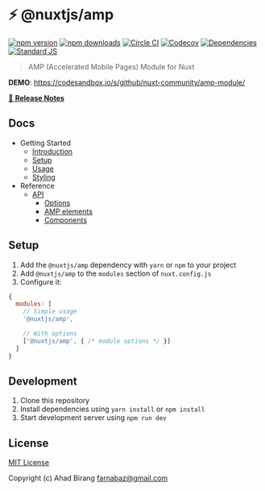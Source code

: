 # ⚡ @nuxtjs/amp

[![npm version][npm-version-src]][npm-version-href]
[![npm downloads][npm-downloads-src]][npm-downloads-href]
[![Circle CI][circle-ci-src]][circle-ci-href]
[![Codecov][codecov-src]][codecov-href]
[![Dependencies][david-dm-src]][david-dm-href]
[![Standard JS][standard-js-src]][standard-js-href]

> AMP (Accelerated Mobile Pages) Module for Nuxt

**DEMO**: https://codesandbox.io/s/github/nuxt-community/amp-module/

[📖 **Release Notes**](./CHANGELOG.md)

## Docs
* Getting Started
  * [Introduction](docs/README.md)
  * [Setup](docs/guide/setup.md)
  * [Usage](docs/guide/usage.md)
  * [Styling](docs/guide/styling.md)
* Reference
  * [API](docs/api/readme.md)
    * [Options](docs/api/options.md)
    * [AMP elements](docs/api/amp-elements.md)
    * [Components](docs/api/components.md)


## Setup

1. Add the `@nuxtjs/amp` dependency with `yarn` or `npm` to your project
2. Add `@nuxtjs/amp` to the `modules` section of `nuxt.config.js`
3. Configure it:

```js
{
  modules: [
    // Simple usage
    '@nuxtjs/amp',

    // With options
    ['@nuxtjs/amp', { /* module options */ }]
  ]
}
```

## Development

1. Clone this repository
2. Install dependencies using `yarn install` or `npm install`
3. Start development server using `npm run dev`

## License

[MIT License](./LICENSE)

Copyright (c) Ahad Birang <farnabaz@gmail.com>

<!-- Badges -->
[npm-version-src]: https://img.shields.io/npm/dt/@nuxtjs/amp.svg?style=flat-square
[npm-version-href]: https://npmjs.com/package/@nuxtjs/amp

[npm-downloads-src]: https://img.shields.io/npm/v/@nuxtjs/amp/latest.svg?style=flat-square
[npm-downloads-href]: https://npmjs.com/package/@nuxtjs/amp

[circle-ci-src]: https://img.shields.io/circleci/project/github/nuxt-community/amp-module.svg?style=flat-square
[circle-ci-href]: https://circleci.com/gh/nuxt-community/amp-module

[codecov-src]: https://img.shields.io/codecov/c/github/nuxt-community/amp-module.svg?style=flat-square
[codecov-href]: https://codecov.io/gh/nuxt-community/amp-module

[david-dm-src]: https://david-dm.org/nuxt-community/amp-module/status.svg?style=flat-square
[david-dm-href]: https://david-dm.org/nuxt-community/amp-module

[standard-js-src]: https://img.shields.io/badge/code_style-standard-brightgreen.svg?style=flat-square
[standard-js-href]: https://standardjs.com
